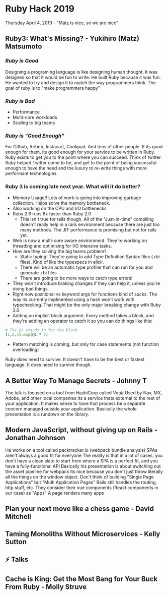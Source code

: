 # Ruby Hack 2019

Thursday April 4, 2019 - "Matz is nice, so we are nice"

## Ruby3: What's Missing? - Yukihiro (Matz) Matsumoto

### *Ruby is Good*

Designing a programing language is like designing human thought.
It was designed so that it would be fun to write.
He built Ruby because it was fun. He wanted to try and design it to match the way programmers think.
The goal of ruby is to "make programmers happy"

### *Ruby is Bad*

- Performance
- Multi-core workloads
- Scaling to big teams

### *Ruby is "Good Enough"*

For Github, Aribnb, Instacart, Cookpad. And tons of other people. If its good enough for them, its good enough for your service to be written in Ruby. Ruby exists to get you to the point where you can succeed.
Think of twitter. Ruby helped Twitter come to be, and get to the point of being successful enough to have the need and the luxury to re-write things with more performant technologies.

### Ruby 3 is coming late next year. What will it do better?

- Memory Usage!! Lots of work is going into improving garbage collection. Helps solve the memory bottleneck.
- Also working on the CPU and I/O bottlenecks
- Ruby 2.6 runs 8x faster than Ruby 2.0
  - This isn't true for rails though. All of the "Just-in-time" compiling doesn't really help in a rails environment because there are just too many methods. The JIT performance is promising but not for rails yet.
- Web is now a multi-core aware environment. They're working on threading and optimising for I/O intensive tasks.
- How are they solving the big teams problem?
  - Static typing! They're going to add Type Definition Syntax files (.rbi files). Kind of like the typespecs in elixir.
  - There will be an automatic type profiler that can run for you and generate .rbi files
  - There are going to be more ways to catch type errors!
- They won't introduce braking changes if they can help it, unless you're doing bad things.
- Right now positional vs keyword args for functions kind of sucks. The way its currently implmented using a hash won't work with typechecking. That might be the only major breaking change with Ruby 3.0
- Adding an implicit block argument. Every method takes a block, and they're adding an operator to catch it so you can do things like this:

```rb
# The @1 stands in for the block.
[1,2,3].map(@1 * 2)
```

- Pattern matching is coming, but only for case statements (not function overloading)

Ruby does need to survive. It doesn't have to be the best or fastest language. It does need to survive though.

## A Better Way To Manage Secrets - Johnny T

The talk is focused on a tool from HashiCorp called _Vault_
Used by Nav, MX, Adobe, and other local companies
Its a service thats external to the rest of your application. It makes sense to have that process be a separate concern managed outside your application.
Basically the whole presentation is a rundown on the library.

## Modern JavaScript, without giving up on Rails - Jonathan Johnson

He works on a tool called packtracker.io (webpack bundle analysis)
SPAs aren't always a good fit for everyone
The reality is that in a lot of cases, you don't have a clean slate to start from where a SPA is a perfect fit, and you have a fully-functional API
Basically his presentation is about switching out the asset pipeline for webpack
Its nice because you don't just throw literally all the things on the window object.
Don't think of building "Single Page Applications" but "Multi Application Pages"
Rails still handles the routing, http stuff, etc. They consider their vue components (React components in our case) as "Apps"
A page renders many apps

## Plan your next move like a chess game - David Mitchell

## Taming Monoliths Without Microservices - Kelly Sutton

## ⚡️ Talks

## Cache is King: Get the Most Bang for Your Buck From Ruby - Molly Struve
